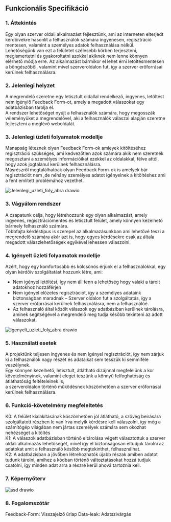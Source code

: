 ﻿## Funkcionális Specifikáció



### 1. Áttekintés

Egy olyan szerver oldali alkalmazást fejlesztünk, ami az interneten elterjedt kérdőívekre hasonlít a felhasználók számára ingyenesen, regisztráció mentesen, valamint a személyes adatok felhasználása nélkül.  <br>
Lehetőségünk van ezt a felületet szélesebb körben terjeszteni, megismertetni és gyakoroltatni azokkal akiknek nem lenne könnyen elérhető módja erre. Az alkalmazást bármikor el lehet érni letöltésmentesen a böngészőből, valamint mivel szerveroldalon fut, így a szerver erőforrásai kerülnek felhasználásra.



### 2. Jelenlegi helyzet

A megrendelő szeretne egy letisztult oldallal rendelkező, ingyenes, letöltést nem igénylő Feedback Form-ot, amely a megadott válaszokat egy adatbázisban tárolja el.  <br>
A rendszer lehetőséget nyújt a felhasználók számára, hogy megosszák véleményüket a megrendelővel, aki a felhasználók válaszai alapján szeretne fejleszteni a meglévő weboldalát.

### 3. Jelenlegi üzleti folyamatok modellje

Manapság léteznek olyan Feedback Form-ok amleyek kitöltéséhez regisztráció szükséges, ami kedvezőtlen azok számára akik nem szeretnék megosztani a személyes információikat ezekkel az oldalakkal, félve attól,<br>
hogy azok jogtalanul kerülnek felhasználásra. <br>
Másrészről megtalálhatóak olyan Feedback Form-ok is amelyek bár regisztrációt nem ,de néhány személyes adatot igényelnek a kitöltéshez ami a fent említett problémához vezethet.


![Jelenlegi_uzleti_foly_abra drawio](https://user-images.githubusercontent.com/113610538/194552763-813b0e2a-818a-455b-bbe7-afb936a80cd3.png)


### 3. Vágyálom rendszer
A csapatunk célja, hogy létrehozzunk egy olyan alkalmazást, amely ingyenes, regisztrációmentes és letisztult felület, amely könnyen kezelhető bármely felhasználó számára.  <br>
Többfajta kérdéstípus is szerepel az alkalmazásunkban ami lehetővé teszi a megrendelő számára akár azt is, hogy egyes kérdésekre csak az általa megadott válaszlehetőségek egyikével lehessen válaszolni.  <br>



### 4. Igényelt üzleti folyamatok modellje

Azért, hogy egy komfortosabb és kölcsönös érjünk el a felhasználókkal, egy olyan kérdőív szolgáltatást hozzunk létre, ami:
- Nem igényel letöltést, így nem áll fenn a lehetőség hogy valaki a tárolt adatokhoz hozzáférjen 
- Nem igényel előzetes regisztrációt, így a személyes adataink biztonságban maradnak
– Szerver oldalon fut a szolgáltatás, így a szerver erőforrásai kerülnek felhasználásra, nem a felhasználóé.
- Az felhasználó által közölt válaszok egy adatbáziban kerülnek tárolásra, aminek segítségével a megrendelő meg tudja később tekinteni az adott válaszokat.


![Igenyelt_uzleti_foly_abra drawio](https://user-images.githubusercontent.com/113610538/194552734-c2448268-adb2-44a8-b495-c4d4e0c3e141.png)


### 5. Használati esetek

A projektünk teljesen ingyenes és nem igényel regisztrációt, így nem zárjuk ki a felhasználók nagy részét és adataikat sem tesszük ki semmiféle veszélynek.  <br>
Egy könnyen kezelhető, letisztult, átlátható dizájnnal megfelelünk a kor követelményinek, valamint eleget teszünk a könnyű felfoghatóság és átláthatóság feltételeinek is,  <br>
a szerveroldalon történő működésnek köszönhetően a szerver erőforrásai kerülnek felhasználásra.



### 6. Funkció-követelmény megfeleltetés

K0: A felület kialakításának köszönhetően jól átlátható, a szöveg beírására szolgáltatott részben le van írva melyik kérdésre kell válaszolni, így még a számítógép világában nem jártas személyek számára sem okozhat nehézséget a kitöltés<br>
K1: A válaszok adatbázisban történő eltárolása végett választottuk a szerver oldali alkalmazás lehetőségét, mivel így el biztonságosan eltudjuk tárolni az adatokat amit a felhasználó később megtekinthet, felhasználhat.<br>
K2: A adatbázisban a jövőben létrehozhatók újabb részak amiben adatot tudunk tárolni, amihez a kódban történő változtatásokat hozzá tudjuk csatolni, így minden adat arra a részre kerül ahová tartoznia kell.


### 7. Képernyőterv

![asd drawio](https://user-images.githubusercontent.com/113610538/191433773-89816925-c2ef-4b96-9857-d7128a57db61.png)


### 8. Fogalomszótár

Feedback-Form: Visszajelző űrlap
Data-leak: Adatszivárgás

